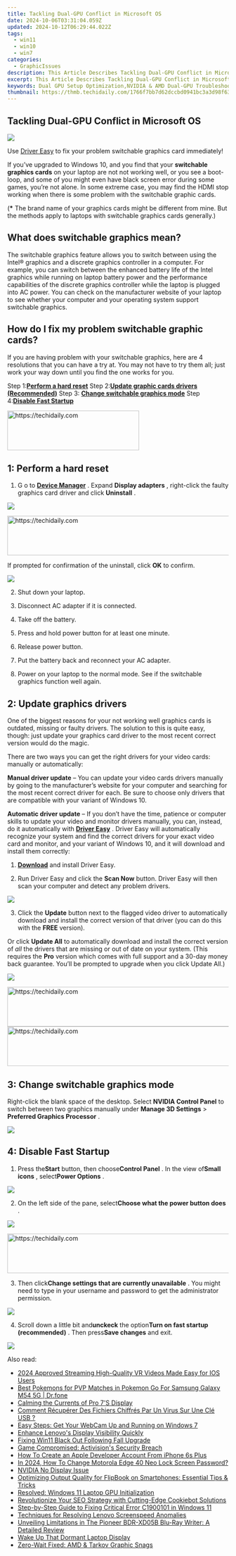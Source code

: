 ```yaml
---
title: Tackling Dual-GPU Conflict in Microsoft OS
date: 2024-10-06T03:31:04.059Z
updated: 2024-10-12T06:29:44.022Z
tags:
  - win11
  - win10
  - win7
categories:
  - GraphicIssues
description: This Article Describes Tackling Dual-GPU Conflict in Microsoft OS
excerpt: This Article Describes Tackling Dual-GPU Conflict in Microsoft OS
keywords: Dual GPU Setup Optimization,NVIDIA & AMD Dual-GPU Troubleshooting,MS Office Graphics Performance Improvement,Graphics Card Compatibility with Windows OS,Solving Dual-GPU Conflicts on Windows 10/11,Dual Graphics Card Configuration Guide for Windows,Integrating Multiple GPUs with Microsoft OS
thumbnail: https://thmb.techidaily.com/1766f7bb7d62dccbd0941bc3a3d98f6308c902e159cc9f0ddd8cacd9204dab92.jpg
---
```


## Tackling Dual-GPU Conflict in Microsoft OS

![](https://images.drivereasy.com/wp-content/uploads/2016/11/switchable-graphics-card.jpg)

 Use [Driver Easy](https://tools.techidaily.com/drivereasy/download/) to fix your problem switchable graphics card immediately!

 If you’ve upgraded to Windows 10, and you find that your **switchable graphics cards** on your laptop are not not working well, or you see a boot-loop, and some of you might even have black screen error during some games, you’re not alone. In some extreme case, you may find the HDMI stop working when there is some problem with the switchable graphic cards.

 (**\***  The brand name of your graphics cards might be different from mine. But the methods apply to laptops with switchable graphics cards generally.)

## What does switchable graphics mean?

 The switchable graphics feature allows you to switch between using the Intel® graphics and a discrete graphics controller in a computer. For example, you can switch between the enhanced battery life of the Intel graphics while running on laptop battery power and the performance capabilities of the discrete graphics controller while the laptop is plugged into AC power. You can check on the manufacturer website of your laptop to see whether your computer and your operating system support switchable graphics.

## How do I fix my problem switchable graphic cards?

 If you are having problem with your switchable graphics, here are 4 resolutions that you can have a try at. You may not have to try them all; just work your way down until you find the one works for you.

 Step 1:[**Perform a hard reset**](#m2)
 Step 2:[**Update graphic cards drivers (Recommended)**](#m3)
 Step 3: [**Change switchable graphics mode**](#m4)
 Step 4:**[Disable Fast Startup](#m5)**

<!-- affiliate ads begin -->
<a href="https://laganoo.pxf.io/c/5597632/1484945/16446" target="_top" id="1484945">
  <img src="//a.impactradius-go.com/display-ad/16446-1484945" border="0" alt="https://techidaily.com" width="300" height="90"/>
</a>
<img height="0" width="0" src="https://laganoo.pxf.io/i/5597632/1484945/16446" style="position:absolute;visibility:hidden;" border="0" />
<!-- affiliate ads end -->

## 1: Perform a hard reset

1) G o to [**Device Manager**](https://tools.techidaily.com/drivereasy/download/) . Expand **Display adapters**  , right-click the faulty graphics card driver and click **Uninstall** .

![](https://images.drivereasy.com/wp-content/uploads/2016/11/uninstall-display-adapters.jpg)

<!-- affiliate ads begin -->
<a href="https://appsumo.8odi.net/c/5597632/2151883/7443" target="_top" id="2151883">
  <img src="//a.impactradius-go.com/display-ad/7443-2151883" border="0" alt="https://techidaily.com" width="728" height="90"/>
</a>
<img height="0" width="0" src="https://appsumo.8odi.net/i/5597632/2151883/7443" style="position:absolute;visibility:hidden;" border="0" />
<!-- affiliate ads end -->

 If prompted for confirmation of the uninstall, click **OK** to confirm.

![](https://images.drivereasy.com/wp-content/uploads/2016/11/ok.png)

2) Shut down your laptop.

3) Disconnect AC adapter if it is connected.

4) Take off the battery.

5) Press and hold power button for at least one minute.

6) Release power button.

7) Put the battery back and reconnect your AC adapter.

8) Power on your laptop to the normal mode. See if the switchable graphics function well again.

## 2: Update graphics drivers

 One of the biggest reasons for your not working well graphics cards is outdated, missing or faulty drivers. The solution to this is quite easy, though: just update your graphics card driver to the most recent correct version would do the magic.

There are two ways you can get the right drivers for your video cards: manually or automatically:

**Manual driver update** –  You can update your video cards drivers manually by going to the manufacturer’s website for your computer and searching for the most recent correct driver for each. Be sure to choose only drivers that are compatible with your variant of Windows 10\.

**Automatic driver update**  – If you don’t have the time, patience or computer skills to update your video and monitor drivers manually, you can, instead, do it automatically with **[Driver Easy](https://tools.techidaily.com/drivereasy/download/)**  . Driver Easy will automatically recognize your system and find the correct drivers for your exact video card and monitor, and your variant of Windows 10, and it will download and install them correctly:

 1) **[Download](https://tools.techidaily.com/drivereasy/download/)**   and install Driver Easy.

 2) Run Driver Easy and click the **Scan Now**   button. Driver Easy will then scan your computer and detect any problem drivers.

![](https://images.drivereasy.com/wp-content/uploads/2017/12/img_5a44db475937d.png)

 3) Click the **Update**  button next to the flagged video driver to automatically download and install the correct version of that driver (you can do this with the **FREE** version).

Or click **Update All**  to automatically download and install the correct version of _all_  the drivers that are missing or out of date on your system. (This requires the **Pro** version which comes with full support and a 30-day money back guarantee. You’ll be prompted to upgrade when you click Update All.)

![](https://images.drivereasy.com/wp-content/uploads/2017/12/img_5a44db5786b60.jpg)

<!-- affiliate ads begin -->
<a href="https://dhgate.sjv.io/c/5597632/2106658/12108" target="_top" id="2106658">
  <img src="//a.impactradius-go.com/display-ad/12108-2106658" border="0" alt="https://techidaily.com" width="728" height="90"/>
</a>
<img height="0" width="0" src="https://dhgate.sjv.io/i/5597632/2106658/12108" style="position:absolute;visibility:hidden;" border="0" />
<!-- affiliate ads end -->

<!-- affiliate ads begin -->
<a href="https://aligracehair.sjv.io/c/5597632/2036486/19272" target="_top" id="2036486">
  <img src="//a.impactradius-go.com/display-ad/19272-2036486" border="0" alt="https://techidaily.com" width="728" height="90"/>
</a>
<img height="0" width="0" src="https://aligracehair.sjv.io/i/5597632/2036486/19272" style="position:absolute;visibility:hidden;" border="0" />
<!-- affiliate ads end -->

##  3: Change switchable graphics mode

 Right-click the blank space of the desktop. Select **NVIDIA Control Panel**  to switch between two graphics manually under **Manage 3D Settings** \> **Preferred Graphics Processor** .

![](https://images.drivereasy.com/wp-content/uploads/2016/11/manage-3d-settings-preferred-graphics-processor.jpg)

## 4: Disable Fast Startup

 1) Press the**Start** button, then choose**Control Panel** . In the view of**Small icons** , select**Power Options** .

![](https://images.drivereasy.com/wp-content/uploads/2016/10/power-options-control-panel.jpg)

 2) On the left side of the pane, select**Choose what the power button does** .

![](https://images.drivereasy.com/wp-content/uploads/2016/10/choose-what-the-power-button-does.jpg)

<!-- affiliate ads begin -->
<a href="https://aligracehair.sjv.io/c/5597632/1925473/19272" target="_top" id="1925473">
  <img src="//a.impactradius-go.com/display-ad/19272-1925473" border="0" alt="https://techidaily.com" width="728" height="90"/>
</a>
<img height="0" width="0" src="https://aligracehair.sjv.io/i/5597632/1925473/19272" style="position:absolute;visibility:hidden;" border="0" />
<!-- affiliate ads end -->

 3) Then click**Change settings that are currently unavailable** . You might need to type in your username and password to get the administrator permission.

![](https://images.drivereasy.com/wp-content/uploads/2016/10/change-settings-that-are-currently-unavailable.jpg)

 4) Scroll down a little bit and**unckeck** the option**Turn on fast startup (recommended)** . Then press**Save changes** and exit.

![](https://images.drivereasy.com/wp-content/uploads/2016/10/turn-on-fast-startup-recommended-600x454.jpg)

<ins class="adsbygoogle"
     style="display:block"
     data-ad-format="autorelaxed"
     data-ad-client="ca-pub-7571918770474297"
     data-ad-slot="1223367746"></ins>

<ins class="adsbygoogle"
     style="display:block"
     data-ad-client="ca-pub-7571918770474297"
     data-ad-slot="8358498916"
     data-ad-format="auto"
     data-full-width-responsive="true"></ins>

<span class="atpl-alsoreadstyle">Also read:</span>
<div><ul>
<li><a href="https://fox-access.techidaily.com/2024-approved-streaming-high-quality-vr-videos-made-easy-for-ios-users/"><u>2024 Approved Streaming High-Quality VR Videos Made Easy for IOS Users</u></a></li>
<li><a href="https://change-location.techidaily.com/best-pokemons-for-pvp-matches-in-pokemon-go-for-samsung-galaxy-m54-5g-drfone-by-drfone-virtual-android/"><u>Best Pokemons for PVP Matches in Pokemon Go For Samsung Galaxy M54 5G | Dr.fone</u></a></li>
<li><a href="https://graphic-issues.techidaily.com/calming-the-currents-of-pro-7s-display/"><u>Calming the Currents of Pro 7'S Display</u></a></li>
<li><a href="https://win-luxury.techidaily.com/comment-recuperer-des-fichiers-chiffres-par-un-virus-sur-une-cle-usb/"><u>Comment Récupérer Des Fichiers Chiffrés Par Un Virus Sur Une Clé USB ?</u></a></li>
<li><a href="https://hardware-updates.techidaily.com/easy-steps-get-your-webcam-up-and-running-on-windows-7/"><u>Easy Steps: Get Your WebCam Up and Running on Windows 7</u></a></li>
<li><a href="https://graphic-issues.techidaily.com/enhance-lenovos-display-visibility-quickly/"><u>Enhance Lenovo's Display Visibility Quickly</u></a></li>
<li><a href="https://graphic-issues.techidaily.com/fixing-win11-black-out-following-fall-upgrade/"><u>Fixing Win11 Black Out Following Fall Upgrade</u></a></li>
<li><a href="https://tech-savvy.techidaily.com/game-compromised-activisions-security-breach/"><u>Game Compromised: Activision's Security Breach</u></a></li>
<li><a href="https://apple-account.techidaily.com/how-to-create-an-apple-developer-account-from-iphone-6s-plus-by-drfone-ios/"><u>How To Create an Apple Developer Account From iPhone 6s Plus</u></a></li>
<li><a href="https://easy-unlock-android.techidaily.com/in-2024-how-to-change-motorola-edge-40-neo-lock-screen-password-by-drfone-android/"><u>In 2024, How To Change Motorola Edge 40 Neo Lock Screen Password?</u></a></li>
<li><a href="https://graphic-issues.techidaily.com/nvidia-no-display-issue/"><u>NVIDIA No Display Issue</u></a></li>
<li><a href="https://win-luxury.techidaily.com/optimizing-output-quality-for-flipbook-on-smartphones-essential-tips-and-tricks/"><u>Optimizing Output Quality for FlipBook on Smartphones: Essential Tips & Tricks</u></a></li>
<li><a href="https://graphic-issues.techidaily.com/resolved-windows-11-laptop-gpu-initialization/"><u>Resolved: Windows 11 Laptop GPU Initialization</u></a></li>
<li><a href="https://data-safeguard.techidaily.com/revolutionize-your-seo-strategy-with-cutting-edge-cookiebot-solutions/"><u>Revolutionize Your SEO Strategy with Cutting-Edge Cookiebot Solutions</u></a></li>
<li><a href="https://graphic-issues.techidaily.com/step-by-step-guide-to-fixing-critical-error-c1900101-in-windows-11/"><u>Step-by-Step Guide to Fixing Critical Error C1900101 in Windows 11</u></a></li>
<li><a href="https://graphic-issues.techidaily.com/techniques-for-resolving-lenovo-screenspeed-anomalies/"><u>Techniques for Resolving Lenovo Screenspeed Anomalies</u></a></li>
<li><a href="https://facebook-video-files.techidaily.com/unveiling-limitations-in-the-pioneer-bdr-xd05b-blu-ray-writer-a-detailed-review/"><u>Unveiling Limitations in The Pioneer BDR-XD05B Blu-Ray Writer: A Detailed Review</u></a></li>
<li><a href="https://graphic-issues.techidaily.com/1719817924564-wake-up-that-dormant-laptop-display/"><u>Wake Up That Dormant Laptop Display</u></a></li>
<li><a href="https://graphic-issues.techidaily.com/zero-wait-fixed-amd-and-tarkov-graphic-snags/"><u>Zero-Wait Fixed: AMD & Tarkov Graphic Snags</u></a></li>
</ul></div>


